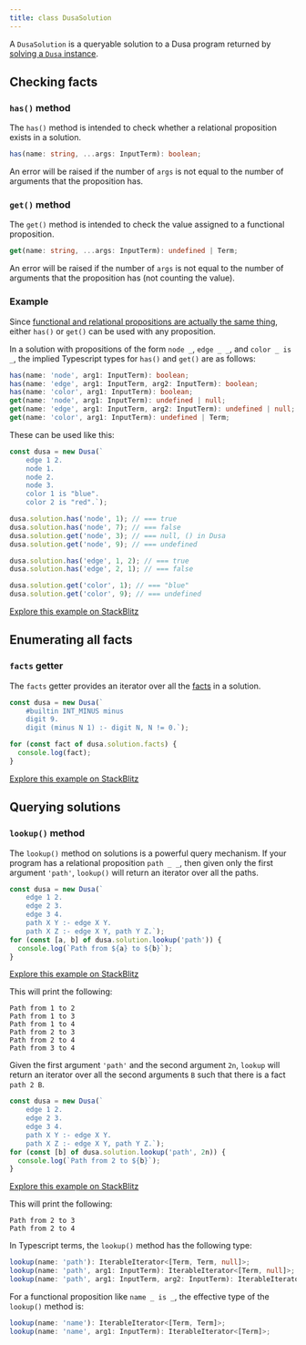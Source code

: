 ```yaml
---
title: class DusaSolution
---
```


A `DusaSolution` is a queryable solution to a Dusa program returned by
[solving a `Dusa` instance](docs/api/dusa/#solving-a-dusa-instance).

## Checking facts

### `has()` method

The `has()` method is intended to check whether a relational proposition
exists in a solution.

```typescript
has(name: string, ...args: InputTerm): boolean;
```

An error will be raised if the number of `args` is not equal to the number of
arguments that the proposition has.

### `get()` method

The `get()` method is intended to check the value assigned to a functional
proposition.

```typescript
get(name: string, ...args: InputTerm): undefined | Term;
```

An error will be raised if the number of `args` is not equal to the number of
arguments that the proposition has (not counting the value).

### Example

Since [functional and relational propositions are actually the same
thing](/docs/language/facts/#everythings-secretly-functional), either `has()`
or `get()` can be used with any proposition.

In a solution with propositions of the form `node _`, `edge _ _`, and
`color _ is _`, the implied Typescript types for `has()` and `get()` are as follows:

```typescript
has(name: 'node', arg1: InputTerm): boolean;
has(name: 'edge', arg1: InputTerm, arg2: InputTerm): boolean;
has(name: 'color', arg1: InputTerm): boolean;
get(name: 'node', arg1: InputTerm): undefined | null;
get(name: 'edge', arg1: InputTerm, arg2: InputTerm): undefined | null;
get(name: 'color', arg1: InputTerm): undefined | Term;
```

These can be used like this:

```javascript
const dusa = new Dusa(`
    edge 1 2.
    node 1.
    node 2.
    node 3.
    color 1 is "blue".
    color 2 is "red".`);

dusa.solution.has('node', 1); // === true
dusa.solution.has('node', 7); // === false
dusa.solution.get('node', 3); // === null, () in Dusa
dusa.solution.get('node', 9); // === undefined

dusa.solution.has('edge', 1, 2); // === true
dusa.solution.has('edge', 2, 1); // === false

dusa.solution.get('color', 1); // === "blue"
dusa.solution.get('color', 9); // === undefined
```

[Explore this example on StackBlitz](https://stackblitz.com/edit/node-kk2qno?file=index.js&view=editor)

## Enumerating all facts

### `facts` getter

The `facts` getter provides an iterator over all the [facts](/docs/api/terms/#type-fact)
in a solution.

```javascript
const dusa = new Dusa(`
    #builtin INT_MINUS minus
    digit 9.
    digit (minus N 1) :- digit N, N != 0.`);

for (const fact of dusa.solution.facts) {
  console.log(fact);
}
```

[Explore this example on StackBlitz](https://stackblitz.com/edit/node-4fvfea?file=index.js&view=editor)

## Querying solutions

### `lookup()` method

The `lookup()` method on solutions is a powerful query mechanism. If your program
has a relational proposition `path _ _`, then given only the first argument
`'path'`, `lookup()` will return an iterator over all the paths.

```javascript
const dusa = new Dusa(`
    edge 1 2.
    edge 2 3.
    edge 3 4.
    path X Y :- edge X Y.
    path X Z :- edge X Y, path Y Z.`);
for (const [a, b] of dusa.solution.lookup('path')) {
  console.log(`Path from ${a} to ${b}`);
}
```

[Explore this example on StackBlitz](https://stackblitz.com/edit/node-xhjrt3?file=index.js&view=editor)

This will print the following:

    Path from 1 to 2
    Path from 1 to 3
    Path from 1 to 4
    Path from 2 to 3
    Path from 2 to 4
    Path from 3 to 4

Given the first argument `'path'` and the second argument `2n`, `lookup` will
return an iterator over all the second arguments `B` such that there is a fact
`path 2 B`.

```javascript
const dusa = new Dusa(`
    edge 1 2.
    edge 2 3.
    edge 3 4.
    path X Y :- edge X Y.
    path X Z :- edge X Y, path Y Z.`);
for (const [b] of dusa.solution.lookup('path', 2n)) {
  console.log(`Path from 2 to ${b}`);
}
```

[Explore this example on StackBlitz](https://stackblitz.com/edit/node-15xb9l?file=index.js&view=editor)

This will print the following:

    Path from 2 to 3
    Path from 2 to 4

In Typescript terms, the `lookup()` method has the following type:

```typescript
lookup(name: 'path'): IterableIterator<[Term, Term, null]>;
lookup(name: 'path', arg1: InputTerm): IterableIterator<[Term, null]>;
lookup(name: 'path', arg1: InputTerm, arg2: InputTerm): IterableIterator<[null]>;
```

For a functional proposition like `name _ is _`, the effective type of the
`lookup()` method is:

```typescript
lookup(name: 'name'): IterableIterator<[Term, Term]>;
lookup(name: 'name', arg1: InputTerm): IterableIterator<[Term]>;
```
